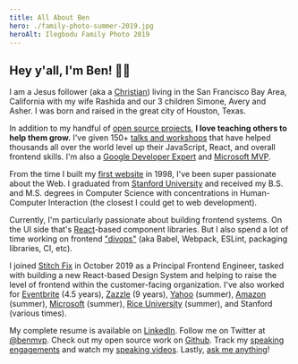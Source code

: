 ```yaml
---
title: All About Ben
hero: ./family-photo-summer-2019.jpg
heroAlt: Ilegbodu Family Photo 2019
---
```


## Hey y'all, I'm Ben! 👋🏾

I am a Jesus follower (aka a [Christian](https://bibleproject.com/explore/gospel-kingdom/)) living in the San Francisco Bay Area, California with my wife Rashida and our 3 children Simone, Avery and Asher. I was born and raised in the great city of Houston, Texas.

In addition to my handful of [open source projects](https://github.com/benmvp), **I love teaching others to help them grow.** I've given 150+ [talks and workshops](/speak/) that have helped thousands all over the world level up their JavaScript, React, and overall frontend skills. I'm also a [Google Developer Expert](https://developers.google.com/community/experts) and [Microsoft MVP](https://mvp.microsoft.com/).

From the time I built my [first website](https://bgo.benmvp.com/) in 1998, I've been super passionate about the Web. I graduated from [Stanford University](https://www.stanford.edu/) and received my B.S. and M.S. degrees in Computer Science with concentrations in Human-Computer Interaction (the closest I could get to web development).

Currently, I'm particularly passionate about building frontend systems. On the UI side that's [React](https://reactjs.org/)-based component libraries. But I also spend a lot of time working on frontend ["divops"](https://www.jonathancreamer.com/announcing-div-ops/) (aka Babel, Webpack, ESLint, packaging libraries, CI, etc).

I joined [Stitch Fix](https://www.stitchfix.com/) in October 2019 as a Principal Frontend Engineer, tasked with building a new React-based Design System and helping to raise the level of frontend within the customer-facing organization. I've also worked for [Eventbrite](https://www.eventbrite.com/) (4.5 years), [Zazzle](http://www.zazzle.com) (9 years), [Yahoo](https://www.yahoo.com/) (summer), [Amazon](https://www.amazon.com/) (summer), [Microsoft](https://www.microsoft.com/) (summer), [Rice University](https://eceweb.rice.edu/) (summer), and Stanford (various times).

My complete resume is available on [LinkedIn](https://www.linkedin.com/in/benmvp). Follow me on Twitter at [@benmvp](http://twitter.com/benmvp). Check out my open source work on [Github](https://github.com/benmvp). Track my [speaking engagements](/speak/) and watch my [speaking videos](/videos/). Lastly, [ask me anything](/ama/)!
